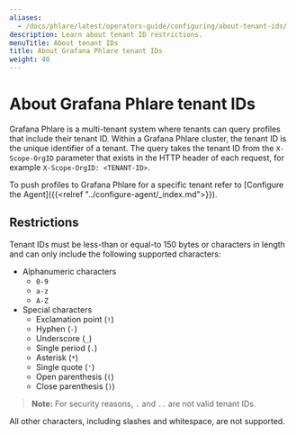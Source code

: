 ```yaml
---
aliases:
  - /docs/phlare/latest/operators-guide/configuring/about-tenant-ids/
description: Learn about tenant ID restrictions.
menuTitle: About tenant IDs
title: About Grafana Phlare tenant IDs
weight: 40
---
```


# About Grafana Phlare tenant IDs

Grafana Phlare is a multi-tenant system where tenants can query profiles that include their tenant ID.
Within a Grafana Phlare cluster, the tenant ID is the unique identifier of a tenant.
The query takes the tenant ID from the `X-Scope-OrgID` parameter that exists in the HTTP header of each request, for example `X-Scope-OrgID: <TENANT-ID>`.

To push profiles to Grafana Phlare for a specific tenant refer to [Configure the Agent]({{<relref "../configure-agent/_index.md">}}).

## Restrictions

Tenant IDs must be less-than or equal-to 150 bytes or characters in length and can only include the following supported characters:

- Alphanumeric characters
  - `0-9`
  - `a-z`
  - `A-Z`
- Special characters
  - Exclamation point (`!`)
  - Hyphen (`-`)
  - Underscore (`_`)
  - Single period (`.`)
  - Asterisk (`*`)
  - Single quote (`'`)
  - Open parenthesis (`(`)
  - Close parenthesis (`)`)

> **Note:** For security reasons, `.` and `..` are not valid tenant IDs.

All other characters, including slashes and whitespace, are not supported.
